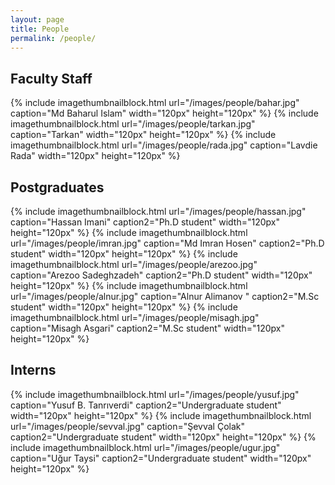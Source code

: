 ```yaml
---
layout: page
title: People
permalink: /people/
---
```


## Faculty Staff

{% include imagethumbnailblock.html url="/images/people/bahar.jpg" caption="Md Baharul Islam" width="120px" height="120px"  %}
{% include imagethumbnailblock.html url="/images/people/tarkan.jpg" caption="Tarkan" width="120px" height="120px"  %}
{% include imagethumbnailblock.html url="/images/people/rada.jpg" caption="Lavdie Rada" width="120px" height="120px"  %}

## Postgraduates
{% include imagethumbnailblock.html url="/images/people/hassan.jpg" caption="Hassan Imani" caption2="Ph.D student" width="120px" height="120px"  %}
{% include imagethumbnailblock.html url="/images/people/imran.jpg" caption="Md Imran Hosen" caption2="Ph.D student" width="120px" height="120px"  %}
{% include imagethumbnailblock.html url="/images/people/arezoo.jpg" caption="Arezoo Sadeghzadeh" caption2="Ph.D student" width="120px" height="120px"  %}
{% include imagethumbnailblock.html url="/images/people/alnur.jpg" caption="Alnur Alimanov " caption2="M.Sc student" width="120px" height="120px"  %}
{% include imagethumbnailblock.html url="/images/people/misagh.jpg" caption="Misagh Asgari" caption2="M.Sc student" width="120px" height="120px"  %}


## Interns
{% include imagethumbnailblock.html url="/images/people/yusuf.jpg" caption="Yusuf B. Tanrıverdi" caption2="Undergraduate student" width="120px" height="120px"  %}
{% include imagethumbnailblock.html url="/images/people/sevval.jpg" caption="Şevval Çolak" caption2="Undergraduate student" width="120px" height="120px"  %}
{% include imagethumbnailblock.html url="/images/people/ugur.jpg" caption="Uğur Taysi" caption2="Undergraduate student" width="120px" height="120px"  %}

